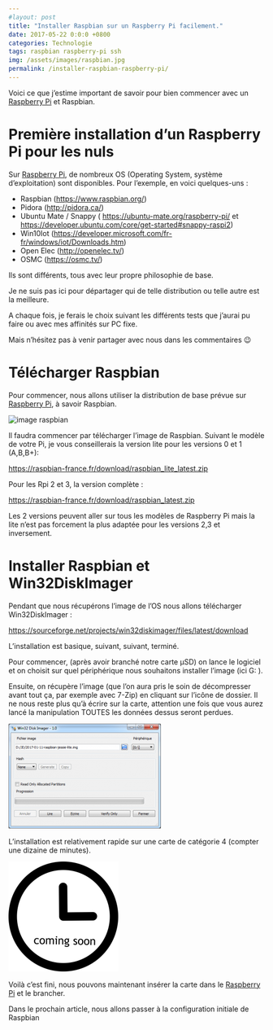 ```yaml
---
#layout: post
title: "Installer Raspbian sur un Raspberry Pi facilement."
date: 2017-05-22 0:0:0 +0800
categories: Technologie
tags: raspbian raspberry-pi ssh
img: /assets/images/raspbian.jpg
permalink: /installer-raspbian-raspberry-pi/
---
```


Voici ce que j’estime important de savoir pour bien commencer avec un [Raspberry Pi](https://amzn.to/2UiOumy) et Raspbian.

# Première installation d’un Raspberry Pi pour les nuls

Sur [Raspberry Pi](https://amzn.to/2UiOumy), de nombreux OS (Operating System, système d’exploitation) sont disponibles.
Pour l’exemple, en voici quelques-uns :

* Raspbian (https://www.raspbian.org/)
* Pidora (http://pidora.ca/)
* Ubuntu Mate / Snappy ( https://ubuntu-mate.org/raspberry-pi/ et https://developer.ubuntu.com/core/get-started#snappy-raspi2)
* Win10Iot (https://developer.microsoft.com/fr-fr/windows/iot/Downloads.htm)
* Open Elec (http://openelec.tv/)
* OSMC (https://osmc.tv/)

Ils sont différents, tous avec leur propre philosophie de base.

Je ne suis pas ici pour départager qui de telle distribution ou telle autre est la meilleure.

A chaque fois, je ferais le choix suivant les différents tests que j’aurai pu faire ou avec mes affinités sur PC fixe.

Mais n’hésitez pas à venir partager avec nous dans les commentaires 😉

# Télécharger Raspbian

Pour commencer, nous allons utiliser la distribution de base prévue sur [Raspberry Pi](https://amzn.to/2UiOumy), à savoir Raspbian.

![image raspbian](/assets/images/raspbian.png)

Il faudra commencer par télécharger l’image de Raspbian.
Suivant le modèle de votre Pi, je vous conseillerais la version lite pour les versions 0 et 1 (A,B,B+):

https://raspbian-france.fr/download/raspbian_lite_latest.zip

Pour les Rpi 2 et 3, la version complète :

https://raspbian-france.fr/download/raspbian_latest.zip

Les 2 versions peuvent aller sur tous les modèles de Raspberry Pi mais la lite n’est pas forcement la plus adaptée pour les versions 2,3 et inversement.

# Installer Raspbian et Win32DiskImager

Pendant que nous récupérons l’image de l’OS nous allons télécharger Win32DiskImager :

https://sourceforge.net/projects/win32diskimager/files/latest/download

L’installation est basique, suivant, suivant, terminé.

Pour commencer, (après avoir branché notre carte µSD) on lance le logiciel et on choisit sur quel périphérique nous souhaitons installer l’image (ici G: ).

Ensuite, on récupère l’image (que l’on aura pris le soin de décompresser avant tout ça, par exemple avec 7-Zip) en cliquant sur l’icône de dossier. Il ne nous reste plus qu’à écrire sur la carte, attention une fois que vous aurez lancé la manipulation TOUTES les données dessus seront perdues.

![image win32diskimager](/assets/images/win32diskimager.png)

L’installation est relativement rapide sur une carte de catégorie 4 (compter une dizaine de minutes).

![image horloge](/assets/images/horloge.png)

Voilà c’est fini, nous pouvons maintenant insérer la carte dans le [Raspberry Pi](https://amzn.to/2UiOumy) et le brancher.

Dans le prochain article, nous allons passer à la configuration initiale de Raspbian
